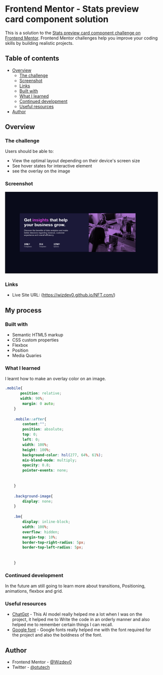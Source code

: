 # Frontend Mentor - Stats preview card component solution

This is a solution to the [Stats preview card component challenge on Frontend Mentor](https://www.frontendmentor.io/challenges/stats-preview-card-component-8JqbgoU62). Frontend Mentor challenges help you improve your coding skills by building realistic projects.

## Table of contents

- [Overview](#overview)
  - [The challenge](#the-challenge)
  - [Screenshot](#screenshot)
  - [Links](#links)
  - [Built with](#built-with)
  - [What I learned](#what-i-learned)
  - [Continued development](#continued-development)
  - [Useful resources](#useful-resources)
- [Author](#author)


## Overview

### The challenge

Users should be able to:

- View the optimal layout depending on their device's screen size
- See hover states for interactive element
- see the overlay on the image

### Screenshot

![Project Screenshot](/Assets/bento-ss.png)


### Links

- Live Site URL: (https://wizdev0.github.io/NFT.com/)

## My process

### Built with

- Semantic HTML5 markup
- CSS custom properties
- Flexbox
- Position
- Media Quaries

### What I learned

I learnt how to make an overlay color on an image.

```css
.mobile{
       position: relative;
       width: 90%;
        margin: 0 auto;
    }

    .mobile::after{
        content:"";
        position: absolute;
        top: 0;
        left: 0;
        width: 100%;
        height: 100%;
        background-color: hsl(277, 64%, 61%);
        mix-blend-mode: multiply;
        opacity: 0.8;
        pointer-events: none;
       

    }

    .background-image{
        display: none;
    }
    
    .bm{
        display: inline-block;
        width: 100%;
        overflow: hidden;
        margin-top: 10%;
        border-top-right-radius: 5px;
        border-top-left-radius: 5px;
        
        
    }
```


### Continued development
In the future am still going to learn more about transitions, Positioning, animations, flexbox and grid.

### Useful resources

- [ChatGpt](https://chat.openai.com) - This AI model really helped me a lot when I was on the project, it helped me to Write the code in an orderly manner and also helped me to remember certain things I can recall.
- [Google font](https://fonts.google.com) - Google fonts really helped me with the font required for the project and also the boldness of the font.


## Author

- Frontend Mentor - [@Wizdev0](https://www.frontendmentor.io/profile/Wizdev0)
- Twitter - [@otutech](https://www.twitter.com/otutech)

